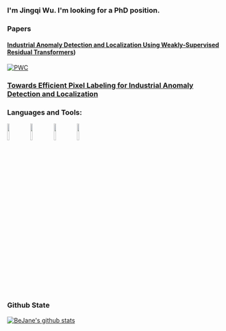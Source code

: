 ### I'm Jingqi Wu. I'm looking for a PhD position.


### Papers
#### [Industrial Anomaly Detection and Localization Using Weakly-Supervised Residual Transformers](https://arxiv.org/abs/2306.03492))
[![PWC](https://img.shields.io/endpoint.svg?url=https://paperswithcode.com/badge/efficient-anomaly-detection-with-budget/anomaly-detection-on-mvtec-ad)](https://paperswithcode.com/sota/anomaly-detection-on-mvtec-ad?p=efficient-anomaly-detection-with-budget)

### [Towards Efficient Pixel Labeling for Industrial Anomaly Detection and Localization](https://arxiv.org/abs/2407.03130)
### Languages and Tools:

<p>  
  <!-- Your languages and tools. Be careful with the alignment. 
  You can use this sites to get logos: https://www.vectorlogo.zone or https://simpleicons.org/
  -->
  <code><img width="10%" src="https://www.vectorlogo.zone/logos/python/python-horizontal.svg"></code>
  <code><img width="10%" src="https://www.vectorlogo.zone/logos/git-scm/git-scm-ar21.svg"></code>
  <code><img width="10%" src="https://www.vectorlogo.zone/logos/github/github-ar21.svg"></code>
  <code><img width="10%" src="https://www.vectorlogo.zone/logos/gnu_bash/gnu_bash-ar21.svg"></code>
</p>



### Github State

[![BeJane's github stats](https://github-readme-stats.vercel.app/api?username=BeJane&show_icons=true&title_color=fff&icon_color=79ff97&text_color=9f9f9f&bg_color=151515)](https://github.com/anuraghazra/github-readme-stats)

